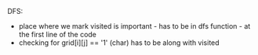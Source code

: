 DFS:
- place where we mark visited is important - has to be in dfs function - at the first line of the code
- checking for grid[i][j] == '1' (char) has to be along with visited